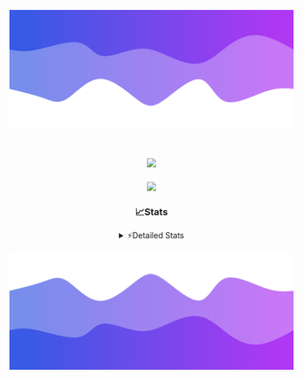 ![Header](./header.png)
<div align="center">

<h1 align="center">
  <a href="https://git.io/typing-svg">
    <img src="https://readme-typing-svg.herokuapp.com/?lines=Hello,+There!+%F0%9F%91%8B;This+is+chicho.;Owner+on+Ocean;&center=true&size=25">
  </a>
</h1>
  
<p align="center">
  <img src="https://lanyard.cnrad.dev/api/852683595378196480" />
</p>

### 📈Stats
<details>
    <summary> ⚡Detailed Stats</summary>
    <br/>

<!--START_SECTION:waka-->
![Code Time](http://img.shields.io/badge/Code%20Time-651%20hrs%2010%20mins-blue)

![Profile Views](http://img.shields.io/badge/Profile%20Views-0-blue)

**🐱 My GitHub Data** 

> 📦 58.6 kB Used in GitHub's Storage 
 > 
> 🏆 9 Contributions in the Year 2024
 > 
> 🚫 Not Opted to Hire
 > 
> 📜 15 Public Repositories 
 > 
> 🔑 5 Private Repositories 
 > 
**I'm a Night 🦉** 

```text
🌞 Morning                21 commits          █░░░░░░░░░░░░░░░░░░░░░░░░   05.72 % 
🌆 Daytime                42 commits          ███░░░░░░░░░░░░░░░░░░░░░░   11.44 % 
🌃 Evening                158 commits         ███████████░░░░░░░░░░░░░░   43.05 % 
🌙 Night                  146 commits         ██████████░░░░░░░░░░░░░░░   39.78 % 
```
📅 **I'm Most Productive on Tuesday** 

```text
Monday                   21 commits          █░░░░░░░░░░░░░░░░░░░░░░░░   05.72 % 
Tuesday                  100 commits         ███████░░░░░░░░░░░░░░░░░░   27.25 % 
Wednesday                70 commits          █████░░░░░░░░░░░░░░░░░░░░   19.07 % 
Thursday                 50 commits          ███░░░░░░░░░░░░░░░░░░░░░░   13.62 % 
Friday                   41 commits          ███░░░░░░░░░░░░░░░░░░░░░░   11.17 % 
Saturday                 34 commits          ██░░░░░░░░░░░░░░░░░░░░░░░   09.26 % 
Sunday                   51 commits          ███░░░░░░░░░░░░░░░░░░░░░░   13.90 % 
```


📊 **This Week I Spent My Time On** 

```text
🕑︎ Time Zone: America/Argentina/Buenos_Aires

💬 Programming Languages: 
JavaScript               5 hrs               █████████████████░░░░░░░░   66.78 % 
Batchfile                1 hr 3 mins         ████░░░░░░░░░░░░░░░░░░░░░   14.21 % 
HTML                     51 mins             ███░░░░░░░░░░░░░░░░░░░░░░   11.40 % 
Python                   34 mins             ██░░░░░░░░░░░░░░░░░░░░░░░   07.60 % 
JSON                     0 secs              ░░░░░░░░░░░░░░░░░░░░░░░░░   00.01 % 

🔥 Editors: 
VS Code                  7 hrs 29 mins       █████████████████████████   100.00 % 

🐱‍💻 Projects: 
Backend                  4 hrs 50 mins       ████████████████░░░░░░░░░   64.50 % 
Unknown Project          2 hrs 39 mins       █████████░░░░░░░░░░░░░░░░   35.50 % 

💻 Operating System: 
Windows                  7 hrs 29 mins       █████████████████████████   100.00 % 
```

**I Mostly Code in JavaScript** 

```text
JavaScript               9 repos             ████████░░░░░░░░░░░░░░░░░   30.00 % 
HTML                     6 repos             █████░░░░░░░░░░░░░░░░░░░░   20.00 % 
CSS                      4 repos             ███░░░░░░░░░░░░░░░░░░░░░░   13.33 % 
C#                       2 repos             ██░░░░░░░░░░░░░░░░░░░░░░░   06.67 % 
Batchfile                1 repo              █░░░░░░░░░░░░░░░░░░░░░░░░   03.33 % 
```




 Last Updated on 27/02/2024 13:12:59 UTC
<!--END_SECTION:waka-->
</details>

![Footer](./footer.png)
